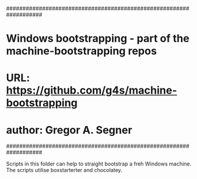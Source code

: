 ###################################################################
# Windows bootstrapping - part of the machine-bootstrapping repos #
# URL: https://github.com/g4s/machine-bootstrapping               #
# author: Gregor A. Segner                                        #
###################################################################

Scripts in this folder can help to straight bootstrap a freh Windows
machine. The scripts utilise boxstarterter and chocolatey.


